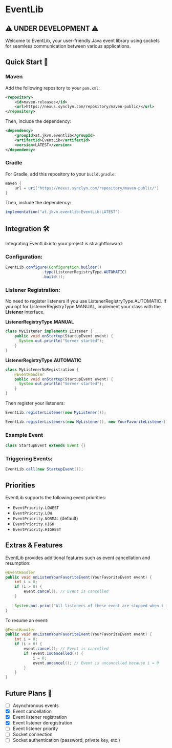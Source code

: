 # **EventLib**
## ⚠️ UNDER DEVELOPMENT ⚠️

Welcome to EventLib, your user-friendly Java event library using sockets for seamless communication between various applications.

## **Quick Start** 🚀

### Maven

Add the following repository to your `pom.xml`:

```xml
<repository>
    <id>maven-releases</id>
    <url>https://nexus.synclyn.com/repository/maven-public/</url>
</repository>
```

Then, include the dependency:

```xml
<dependency>
    <groupId>at.jkvn.eventlib</groupId>
    <artifactId>EventLib</artifactId>
    <version>LATEST</version>
</dependency>
```

### Gradle

For Gradle, add this repository to your `build.gradle`:

```groovy
maven {
    url = uri("https://nexus.synclyn.com/repository/maven-public/")
}
```

Then, include the dependency:

```groovy
implementation("at.jkvn.eventlib:EventLib:LATEST")
```

## Integration 🛠️

Integrating EventLib into your project is straightforward:

### Configuration:

```java
EventLib.configure(Configuration.builder()
                .type(ListenerRegistryType.AUTOMATIC)
                .build());
```

### Listener Registration:

No need to register listeners if you use ListenerRegistryType.AUTOMATIC.
If you opt for ListenerRegistryType.MANUAL, implement your class with the **Listener** interface.

**ListenerRegistryType.MANUAL**
```java
class MyListener implements Listener {
    public void onStartup(StartupEvent event) {
      System.out.println("Server started");
    }
}
```

**ListenerRegistryType.AUTOMATIC**
```java
class MyListenerNoRegistration {
    @EventHandler
    public void onStartup(StartupEvent event) {
      System.out.println("Server started");
    }
}
```

Then register your listeners:

```java
EventLib.registerListener(new MyListener());

EventLib.registerListeners(new MyListener(), new YourFavoriteListener());
```

### Example Event

```java
class StartupEvent extends Event {}
```

### Triggering Events:

```java
EventLib.call(new StartupEvent());
```

## Priorities

EventLib supports the following event priorities:

- `EventPriority.LOWEST`
- `EventPriority.LOW`
- `EventPriority.NORMAL` (default)
- `EventPriority.HIGH`
- `EventPriority.HIGHEST`

## Extras & Features

EventLib provides additional features such as event cancellation and resumption:

```java
@EventHandler
public void onListenYourFavoriteEvent(YourFavoriteEvent event) {
    int i = 0;
    if (i > 0) {
        event.cancel(); // Event is cancelled
    }
    
    System.out.print("All listeners of these event are stopped when i is bigger as 0");
}
```

To resume an event:

```java
@EventHandler
public void onListenYourFavoriteEvent(YourFavoriteEvent event) {
    int i = 0;
    if (i > 0) {
        event.cancel(); // Event is cancelled
        if (event.isCancelled()) {
            i = 0;
            event.uncancel(); // Event is uncancelled because i = 0
        }
    }
}
```

## Future Plans 🛌

- [ ] Asynchronous events
- [x] Event cancellation
- [x] Event listener registration
- [x] Event listener deregistration
- [ ] Event listener priority
- [ ] Socket connection
- [ ] Socket authentication (password, private key, etc.)
